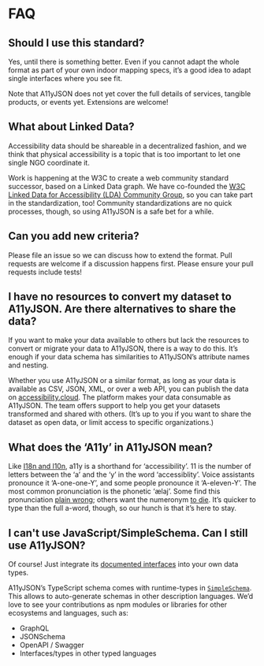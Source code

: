# FAQ

## Should I use this standard?

Yes, until there is something better. Even if you cannot adapt the whole format as part of your
own indoor mapping specs, it’s a good idea to adapt single interfaces where you see fit.

Note that A11yJSON does not yet cover the full details of services, tangible products, or events yet. Extensions are welcome!

## What about Linked Data?

Accessibility data should be shareable in a decentralized fashion, and we think that physical accessibility is a topic that is too important to let one single NGO coordinate it.

Work is happening at the W3C to create a web community standard successor, based on a Linked Data graph. We have co-founded the [W3C Linked Data for Accessibility (LDA)  Community Group](https://www.w3.org/community/lda/), so you can take part in the standardization, too! Community standardizations are no quick processes, though, so using A11yJSON is a safe bet for a while.

## Can you add new criteria?

Please file an issue so we can discuss how to extend the format. Pull requests are welcome if a discussion happens first. Please ensure your pull requests include tests!

## I have no resources to convert my dataset to A11yJSON. Are there alternatives to share the data?

If you want to make your data available to others but lack the resources to convert or migrate your data to A11yJSON, there is a way to do this. It’s enough if your data schema has similarities to A11yJSON’s attribute names and nesting.

Whether you use A11yJSON or a similar format, as long as your data is available as CSV, JSON, XML, or over a web API, you can publish the data on [accessibility.cloud](https://accessibility.cloud). The platform makes your data consumable as A11yJSON. The team offers support to help you get your datasets transformed and shared with others. (It’s up to you if you want to share the dataset as open data, or limit access to specific organizations.)

## What does the ‘A11y’ in A11yJSON mean?

Like [I18n and l10n](https://blog.mozilla.org/l10n/2011/12/14/i18n-vs-l10n-whats-the-diff/), a11y is
a shorthand for ‘accessibility’.  11 is the number of letters between the ‘a’ and the ‘y’ in the
word ‘accessiblity’. Voice assistants pronounce it ‘A-one-one-Y’, and some people pronounce it
‘A-eleven-Y’. The most common pronunciation is the phonetic ‘ælaj’. Some find this pronunciation [plain
wrong](https://blog.ai-media.tv/blog/what-does-a11y-mean); others want the numeronym [to
die](https://mosen.org/why-the-a11y-hashtag-needs-to-die/). It’s quicker to type than the full
a-word, though, so our hunch is that it’s here to stay.

## I can't use JavaScript/SimpleSchema. Can I still use A11yJSON?

Of course! Just integrate its [documented interfaces](./3-interfaces.md) into your own data types.

A11yJSON’s TypeScript schema comes with runtime-types in [`SimpleSchema`](https://github.com/aldeed/simple-schema-js). This allows to auto-generate schemas in other description languages. We’d love to see your contributions as npm modules or libraries for other ecosystems and languages, such as:

- GraphQL
- JSONSchema
- OpenAPI / Swagger
- Interfaces/types in other typed languages
